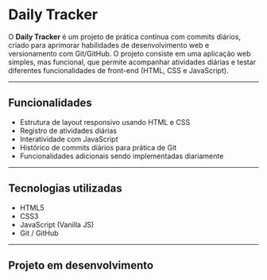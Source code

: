 # Daily Tracker

O **Daily Tracker** é um projeto de prática contínua com commits diários, criado para aprimorar habilidades de desenvolvimento web e versionamento com Git/GitHub. O projeto consiste em uma aplicação web simples, mas funcional, que permite acompanhar atividades diárias e testar diferentes funcionalidades de front-end (HTML, CSS e JavaScript).

---

## Funcionalidades
- Estrutura de layout responsivo usando HTML e CSS
- Registro de atividades diárias
- Interatividade com JavaScript
- Histórico de commits diários para prática de Git
- Funcionalidades adicionais sendo implementadas diariamente

---

## Tecnologias utilizadas
- HTML5
- CSS3
- JavaScript (Vanilla JS)
- Git / GitHub

---

## Projeto em desenvolvimento